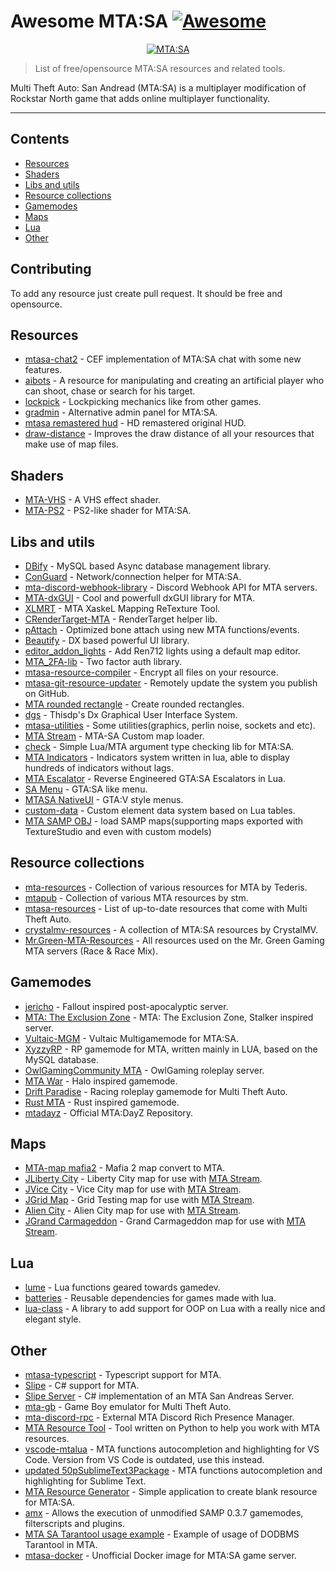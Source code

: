 # Awesome MTA:SA [![Awesome](https://awesome.re/badge.svg)](https://awesome.re)

<p align="center">
  <a href="https://multitheftauto.com/">
  <img src="https://user-images.githubusercontent.com/26604491/137708737-c06f4d47-4017-46e8-8201-743546b42398.png" alt="MTA:SA"></img>
  </a>
</p>

> List of free/opensource MTA:SA resources and related tools.  

Multi Theft Auto: San Andread (MTA:SA) is a multiplayer modification of Rockstar North game that adds online multiplayer functionality.

---

## Contents 

- [Resources](#resources)
- [Shaders](#shaders)
- [Libs and utils](#libs-and-utils)
- [Resource collections](#resource-collections)
- [Gamemodes](#gamemodes)
- [Maps](#maps)
- [Lua](#lua)
- [Other](#other)

## Contributing

To add any resource just create pull request. It should be free and opensource.

## Resources

- [mtasa-chat2](https://github.com/nrzull/mtasa-chat2) - CEF implementation of MTA:SA chat with some new features.
- [aibots](https://github.com/DimDey/aibots) - A resource for manipulating and creating an artificial player who can shoot, chase or search for his target.
- [lockpick](https://github.com/httpRick/lockpick) - Lockpicking mechanics like from other games.
- [gradmin](https://github.com/rifleh700/gradmin) - Alternative admin panel for MTA:SA.
- [mtasa remastered hud](https://github.com/Haxardous/mtasa-remastered-hud) - HD remastered original HUD.
- [draw-distance](https://gitlab.com/IIYAMA12/draw-distance) - Improves the draw distance of all your resources that make use of map files. 

## Shaders

- [MTA-VHS](https://github.com/gta191977649/MTA-VHS) - A VHS effect shader.
- [MTA-PS2](https://github.com/gta191977649/MTA-PS2) - PS2-like shader for MTA:SA.

## Libs and utils

- [DBify](https://github.com/ov-sa/DBify-Library) - MySQL based Async database management library.
- [ConGuard](https://github.com/Lpsd/ConGuard) - Network/connection helper for MTA:SA.
- [mta-discord-webhook-library](https://github.com/FilexGH/mta-discord-webhook-library) - Discord Webhook API for MTA servers.
- [MTA-dxGUI](https://github.com/TheNormalnij/MTA-dxGUI) - Cool and powerfull dxGUI library for MTA.
- [XLMRT](https://github.com/XaskeL/XLMRT) - MTA XaskeL Mapping ReTexture Tool.
- [CRenderTarget-MTA](https://github.com/XaskeL/CRenderTarget-MTA) - RenderTarget helper lib.
- [pAttach](https://github.com/Patrick2562/mtasa-pAttach) - Optimized bone attach using new MTA functions/events. 
- [Beautify](https://github.com/ov-sa/Beautify-Library) -  DX based powerful UI library.
- [editor_addon_lights](https://github.com/patrikjuvonen/editor_addon_lights) - Add Ren712 lights using a default map editor.
- [MTA_2FA-lib](https://github.com/Inder00/MTA_2FA-lib) - Two factor auth library.
- [mtasa-resource-compiler](https://github.com/cleoppa/mtasa-resource-compiler) - Encrypt all files on your resource. 
- [mtasa-git-resource-updater](https://github.com/cleoppa/mtasa-git-resource-updater) - Remotely update the system you publish on GitHub.
- [MTA rounded rectangle](https://github.com/prndv/MTA_rounded_rectangle) - Create rounded rectangles.
- [dgs](https://github.com/thisdp/dgs) - Thisdp's Dx Graphical User Interface System.
- [mtasa-utilities](https://github.com/Loki214/mtasa-utilities) - Some utilities(graphics, perlin noise, sockets and etc).
- [MTA Stream](https://github.com/Wolfee-J/MTA-Stream) - MTA-SA Custom map loader.
- [check](https://github.com/rifleh700/check) - Simple Lua/MTA argument type checking lib for MTA:SA.
- [MTA Indicators](https://github.com/forkerer/MTA-indicators) - Indicators system written in lua, able to display hundreds of indicators without lags. 
- [MTA Escalator](https://github.com/jayceon123/mta-escalator) - Reverse Engineered GTA:SA Escalators in Lua.
- [SA Menu](https://github.com/httpRick/SA-Menu) - GTA:SA like menu.
- [MTASA NativeUI](https://github.com/Allerek/MTASA-NativeUI) - GTA:V style menus.
- [custom-data](https://github.com/srslyyyy/custom-data) - Custom element data system based on Lua tables.
- [MTA SAMP OBJ](https://github.com/Fernando-A-Rocha/MTA-SAMP-OBJ) - load SAMP maps(supporting maps exported with TextureStudio and even with custom models)

## Resource collections

- [mta-resources](https://github.com/tederis/mta-resources) - Collection of various resources for MTA by Tederis.
- [mtapub](https://github.com/truestm/mtapub) - Collection of various MTA resources by stm.
- [mtasa-resources](https://github.com/multitheftauto/mtasa-resources) - List of up-to-date resources that come with Multi Theft Auto. 
- [crystalmv-resources](https://github.com/jlillis/crystalmv-resources) - A collection of MTA:SA resources by CrystalMV. 
- [Mr.Green-MTA-Resources](https://github.com/MrGreenGaming/MTA-Resources) - All resources used on the Mr. Green Gaming MTA servers (Race & Race Mix). 

## Gamemodes

- [jericho](https://github.com/WorriedMan/-jericho-) - Fallout inspired post-apocalyptic server.
- [MTA: The Exclusion Zone](https://github.com/tederis/theexzone) - MTA: The Exclusion Zone, Stalker inspired server.
- [Vultaic-MGM](https://github.com/DizzasTeR/Vultaic-MGM) - Vultaic Multigamemode for MTA:SA. 
- [XyzzyRP](https://github.com/lpiob/MTA-XyzzyRP) - RP gamemode  for MTA, written mainly in LUA, based on the MySQL database.
- [OwlGamingCommunity MTA](https://github.com/OwlGamingCommunity/MTA) - OwlGaming roleplay server.
- [MTA War](https://github.com/Wolfee-J/MTA_War) - Halo inspired gamemode.
- [Drift Paradise](https://github.com/alcoholiclobster/drift-paradise-mta) - Racing roleplay gamemode for Multi Theft Auto.
- [Rust MTA](https://github.com/alcoholiclobster/rust-mta) - Rust inspired gamemode.
- [mtadayz](https://github.com/NullSystemWorks/mtadayz) - Official MTA:DayZ Repository.

## Maps

- [MTA-map mafia2](https://github.com/Vadya963/MTA-map_mafia2) - Mafia 2 map convert to MTA.
- [JLiberty City](https://github.com/Wolfee-J/JLiberty-City) - Liberty City map for use with [MTA Stream](https://github.com/Wolfee-J/MTA-Stream).
- [JVice City](https://github.com/Wolfee-J/MTA-Vice-City) - Vice City map for use with [MTA Stream](https://github.com/Wolfee-J/MTA-Stream).
- [JGrid Map](https://github.com/Wolfee-J/JGrid-Map) - Grid Testing map for use with [MTA Stream](https://github.com/Wolfee-J/MTA-Stream).
- [Alien City](https://github.com/Wolfee-J/Alien-City-MTA) - Alien City map for use with [MTA Stream](https://github.com/Wolfee-J/MTA-Stream).
- [JGrand Carmageddon](https://github.com/Wolfee-J/JGrand-Carmageddon) - Grand Carmageddon map for use with [MTA Stream](https://github.com/Wolfee-J/MTA-Stream).

## Lua

- [lume](https://github.com/rxi/lume) - Lua functions geared towards gamedev.
- [batteries](https://github.com/1bardesign/batteries) - Reusable dependencies for games made with lua.
- [lua-class](https://github.com/misterquestions/lua-class) - A library to add support for OOP on Lua with a really nice and elegant style.

## Other

- [mtasa-typescript](https://github.com/mtasa-typescript) - Typescript support for MTA.
- [Slipe](https://github.com/mta-slipe/Slipe-Core) - C# support for MTA.
- [Slipe Server](https://github.com/mta-slipe/Slipe-Server) - C# implementation of an MTA San Andreas Server.
- [mta-gb](https://github.com/MegadreamsBE/mta-gb) - Game Boy emulator for Multi Theft Auto.
- [mta-discord-rpc](https://github.com/pkfln/mta-discord-rpc) - External MTA Discord Rich Presence Manager.
- [MTA Resource Tool](https://github.com/AlexRazor1337/MTA-Resource-Tool) - Tool written on Python to help you work with MTA resources.
- [vscode-mtalua](https://github.com/Subtixx/vscode-mtalua) - MTA functions autocompletion and highlighting for VS Code. Version from VS Code is outdated, use this instead.
- [updated 50pSublimeText3Package](https://github.com/Vadya963/50pSublimeText3Package) - MTA functions autocompletion and highlighting for Sublime Text.
- [MTA Resource Generator](https://github.com/matheustkn/MTA-Resource-Generator) - Simple application to create blank resource for MTA:SA. 
- [amx](https://github.com/multitheftauto/amx) - Allows the execution of unmodified SAMP 0.3.7 gamemodes, filterscripts and plugins.
- [MTA SA Tarantool usage example](https://forum.mtasa.com/topic/131195-tarantool-use-case-and-workaround) - Example of usage of DODBMS Tarantool in MTA.
- [mtasa-docker](https://github.com/4O4/mtasa-docker) - Unofficial Docker image for MTA:SA game server.
